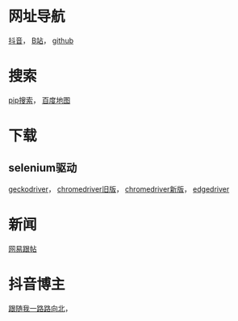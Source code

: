 # 网址导航
[抖音](https://www.douyin.com)，
[B站](https://www.bilibili.com)，
[github](https://github.com/)


# 搜索
[pip搜索](https://pypi.org/search)，
[百度地图](https://map.baidu.com/)

# 下载
## selenium驱动
[geckodriver](https://github.com/mozilla/geckodriver/releases)，
[chromedriver旧版](http://chromedriver.storage.googleapis.com/index.html)，
[chromedriver新版](https://googlechromelabs.github.io/chrome-for-testing/)，
[edgedriver](https://developer.microsoft.com/en-us/microsoft-edge/tools/webdriver/?form=MA13LH#downloads)

# 新闻
[网易跟帖](https://tie.163.com/#/splendid)

# 抖音博主
[跟随我一路路向北](https://www.douyin.com/user/MS4wLjABAAAA3CBvPzh_tHA-XUSlXgvO1BIDzjJyhzvxhI9mq46eHO4)，

